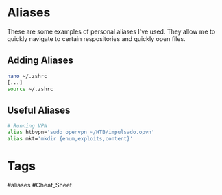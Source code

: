 # Aliases
These are some examples of personal aliases I've used. They allow me to quickly navigate to certain respositories and quickly open files.

## Adding Aliases
```bash
nano ~/.zshrc
[...]
source ~/.zshrc
```


## Useful Aliases
```bash
# Running VPN
alias htbvpn='sudo openvpn ~/HTB/impulsado.opvn'
alias mkt='mkdir {enum,exploits,content}'
```


# Tags
#aliases #Cheat_Sheet 
